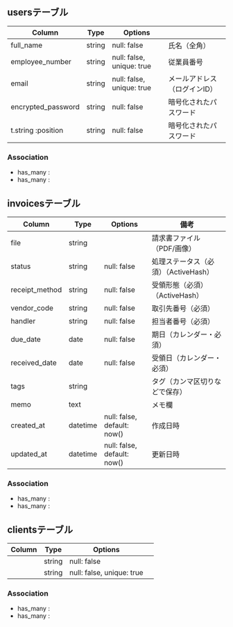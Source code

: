 
## usersテーブル

| Column             | Type   | Options                   |                            |
| ------------------ | ------ | ------------------------- |----------------------------|
| full_name          | string | null: false               | 氏名（全角）                 |
| employee_number    | string | null: false, unique: true | 従業員番号                   |
| email              | string | null: false, unique: true | メールアドレス（ログインID）   |
| encrypted_password | string | null: false               | 暗号化されたパスワード         |
| t.string :position | string | null: false               | 暗号化されたパスワード         |




### Association
- has_many :
- has_many :


## invoicesテーブル

| Column            | Type     | Options                     | 備考                               |
|-------------------|----------|-----------------------------|------------------------------------|
| file              | string   |                             | 請求書ファイル（PDF/画像）             |
| status            | string   | null: false                 | 処理ステータス（必須）（ActiveHash）   |
| receipt_method    | string   | null: false                 | 受領形態（必須）  （ActiveHash）      |
| vendor_code       | string   | null: false                 | 取引先番号（必須）                    |
| handler           | string   | null: false                 | 担当者番号（必須）                    |
| due_date          | date     | null: false                 | 期日（カレンダー・必須）               |
| received_date     | date     | null: false                 | 受領日（カレンダー・必須）             |
| tags              | string   |                             | タグ（カンマ区切りなどで保存）         |
| memo              | text     |                             | メモ欄                             |
| created_at        | datetime | null: false, default: now() | 作成日時                           |
| updated_at        | datetime | null: false, default: now() | 更新日時                           |



### Association
- has_many :
- has_many :


## clientsテーブル
| Column             | Type   | Options                   |                            |
| ------------------ | ------ | ------------------------- |----------------------------|
|           | string | null: false               |                             |
|           | string | null: false, unique: true |                             |





### Association
- has_many :
- has_many :


